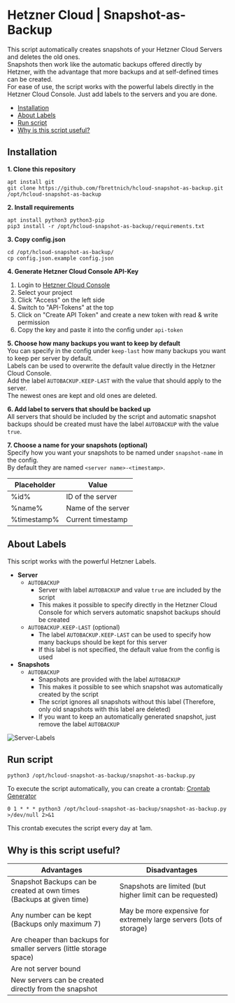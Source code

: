 # Hetzner Cloud | Snapshot-as-Backup  
This script automatically creates snapshots of your Hetzner Cloud Servers and deletes the old ones.  
Snapshots then work like the automatic backups offered directly by Hetzner, with the advantage that more backups and at self-defined times can be created.  
For ease of use, the script works with the powerful labels directly in the Hetzner Cloud Console. Just add labels to the servers and you are done.  

- [Installation](#installation)
- [About Labels](#about-labels)
- [Run script](#run-script)
- [Why is this script useful?](#why-is-this-script-useful)

## Installation
**1. Clone this repository**  
```
apt install git
git clone https://github.com/fbrettnich/hcloud-snapshot-as-backup.git /opt/hcloud-snapshot-as-backup
```

**2. Install requirements**  
```
apt install python3 python3-pip
pip3 install -r /opt/hcloud-snapshot-as-backup/requirements.txt
```

**3. Copy config.json**  
```
cd /opt/hcloud-snapshot-as-backup/
cp config.json.example config.json
```

**4. Generate Hetzner Cloud Console API-Key**  
1. Login to [Hetzner Cloud Console](https://console.hetzner.cloud/)
2. Select your project
3. Click "Access" on the left side
4. Switch to "API-Tokens" at the top
5. Click on "Create API Token" and create a new token with read & write permission
6. Copy the key and paste it into the config under `api-token`

**5. Choose how many backups you want to keep by default**  
You can specify in the config under `keep-last` how many backups you want to keep per server by default.  
Labels can be used to overwrite the default value directly in the Hetzner Cloud Console.  
Add the label `AUTOBACKUP.KEEP-LAST` with the value that should apply to the server.  
The newest ones are kept and old ones are deleted.  

**6. Add label to servers that should be backed up**  
All servers that should be included by the script and automatic snapshot backups should be created must have the label `AUTOBACKUP` with the value `true`.  

**7. Choose a name for your snapshots (optional)**  
Specify how you want your snapshots to be named under `snapshot-name` in the config.  
By default they are named `<server name>-<timestamp>`.  

| Placeholder | Value               |
| ----------- | ------------------- |
| %id%        | ID of the server    |
| %name%      | Name of the server  |
| %timestamp% | Current timestamp   |

## About Labels  
This script works with the powerful Hetzner Labels.  
- **Server**
  - `AUTOBACKUP`
    - Server with label `AUTOBACKUP` and value `true` are included by the script
    - This makes it possible to specify directly in the Hetzner Cloud Console for which servers automatic snapshot backups should be created
  - `AUTOBACKUP.KEEP-LAST` (optional)
    - The label `AUTOBACKUP.KEEP-LAST` can be used to specify how many backups should be kept for this server
    - If this label is not specified, the default value from the config is used
- **Snapshots**
  - `AUTOBACKUP`
    - Snapshots are provided with the label `AUTOBACKUP`
    - This makes it possible to see which snapshot was automatically created by the script
    - The script ignores all snapshots without this label (Therefore, only old snapshots with this label are deleted)
    - If you want to keep an automatically generated snapshot, just remove the label `AUTOBACKUP`

![Server-Labels](https://raw.githubusercontent.com/fbrettnich/hcloud-snapshot-as-backup/main/.github/images/server-labels.png "Hetzner Cloud Console: Server Labels")

## Run script  
```
python3 /opt/hcloud-snapshot-as-backup/snapshot-as-backup.py
```

To execute the script automatically, you can create a crontab: [Crontab Generator](https://crontab-generator.org/)  
```
0 1 * * * python3 /opt/hcloud-snapshot-as-backup/snapshot-as-backup.py >/dev/null 2>&1
```
This crontab executes the script every day at 1am.  

## Why is this script useful?  
| Advantages                                                            | Disadvantages                                                       |
| --------------------------------------------------------------------- | ------------------------------------------------------------------- |
| Snapshot Backups can be created at own times (Backups at given time)  | Snapshots are limited (but higher limit can be requested)           |
| Any number can be kept (Backups only maximum 7)                       | May be more expensive for extremely large servers (lots of storage) |
| Are cheaper than backups for smaller servers (little storage space)   |                                                                     |
| Are not server bound                                                  |                                                                     |
| New servers can be created directly from the snapshot                 |                                                                     |

